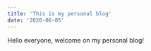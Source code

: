 ```yaml
---
title: 'This is my personal blog'
date: '2020-06-05'
---
```


Hello everyone, welcome on my personal blog!

